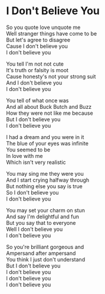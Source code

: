 # I Don't Believe You  

So you quote love unquote me  
Well stranger things have come to be  
But let's agree to disagree  
Cause I don't believe you  
I don't believe you  

You tell I'm not not cute  
It's truth or falsity is moot  
Cause honesty's not your strong suit  
And I don't believe you  
I don't believe you  

You tell of what once was  
And all about Buck Butch and Buzz  
How they were not like me because  
But I don't believe you  
I don't believe you  

I had a dream and you were in it  
The blue of your eyes was infinite  
You seemed to be  
In love with me  
Which isn't very realistic  

You may sing me they were you  
And I start crying halfway through  
But nothing else you say is true  
So I don't believe you  
I don't believe you  

You may set your charm on stun  
And say I'm delightful and fun  
But you say that to everyone  
Well I don't believe you  
I don't believe you  

So you're brilliant gorgeous and  
Ampersand after ampersand  
You think I just don't understand  
But I don't believe you  
I don't believe you  
I don't believe you  
I don't believe you  

